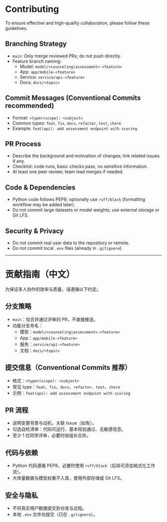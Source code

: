 # Contributing

To ensure effective and high-quality collaboration, please follow these guidelines.

## Branching Strategy
- `main`: Only merge reviewed PRs; do not push directly.
- Feature branch naming:
  - Model: `model/<counseling|assessment>-<feature>`
  - App: `app/mobile-<feature>`
  - Service: `service/api-<feature>`
  - Docs: `docs/<topic>`

## Commit Messages (Conventional Commits recommended)
- Format: `<type>(scope): <subject>`
- Common types: `feat`, `fix`, `docs`, `refactor`, `test`, `chore`
- Example: `feat(api): add assessment endpoint with scoring`

## PR Process
- Describe the background and motivation of changes; link related issues if any.
- Checklist: code runs, basic checks pass, no sensitive information.
- At least one peer review; team lead merges if needed.

## Code & Dependencies
- Python code follows PEP8; optionally use `ruff/black` (formatting workflow may be added later).
- Do not commit large datasets or model weights; use external storage or Git LFS.

## Security & Privacy
- Do not commit real user data to the repository or remote.
- Do not commit local `.env` files (already in `.gitignore`).

---

# 贡献指南（中文）

为保证多人协作的效率与质量，请遵循以下约定。

## 分支策略
- `main`：仅合并通过评审的 PR，不直接推送。
- 功能分支命名：
  - 模型：`model/<counseling|assessment>-<feature>`
  - App：`app/mobile-<feature>`
  - 服务：`service/api-<feature>`
  - 文档：`docs/<topic>`

## 提交信息（Conventional Commits 推荐）
- 格式：`<type>(scope): <subject>`
- 常见 type：`feat`、`fix`、`docs`、`refactor`、`test`、`chore`
- 示例：`feat(api): add assessment endpoint with scoring`

## PR 流程
- 说明变更背景与动机，关联 Issue（如有）。
- 勾选自检清单：代码可运行、基本校验通过、无敏感信息。
- 至少 1 位同学评审，必要时由组长合并。

## 代码与依赖
- Python 代码遵循 PEP8，必要时使用 `ruff/black`（后续可添加格式化工作流）。
- 大体量数据与模型权重不入库，使用外部存储或 Git LFS。

## 安全与隐私
- 不将真实用户数据提交到仓库与远程。
- 本地 `.env` 文件勿提交（已在 `.gitignore`）。